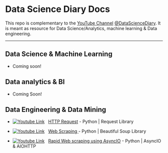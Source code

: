 # Data Science Diary Docs
This repo is complementary to the [YouTube Channel](https://www.youtube.com/@datasciencediary) [@DataScienceDiary](https://www.youtube.com/@datasciencediary). It is meant as resource for Data Science/Analytics, machine learning & Data engineering.


[YT logo]: https://github.com/MightyStud/Data-Science-Diary-Docs/blob/main/other/youtube_logo.png


---

## Data Science & Machine Learning
- Coming soon!


## Data analytics & BI
- Coming Soon!


## Data Engineering & Data Mining  
* [![Youtube Link][YT logo]](https://www.youtube.com/watch?v=9zDT8n64FFU&) &nbsp; [HTTP Request](https://www.kaggle.com/code/mohamedahmedx2/asyncio-webscraping-tutorial-high-school-data) - Python | Request Library

* [![Youtube Link][YT logo]](https://www.youtube.com/watch?v=bVVdPokXxH4) &nbsp; [Web Scraping ](https://www.kaggle.com/code/mohamedahmedx2/asyncio-webscraping-tutorial-high-school-data) - Python | Beautiful Soup Library

* [![Youtube Link][YT logo]](https://www.youtube.com/watch?v=xLX_r-sxG9E) &nbsp; [Rapid Web scraping using AsyncIO](https://www.kaggle.com/code/mohamedahmedx2/asyncio-webscraping-tutorial-high-school-data) - Python | AsyncIO & AIOHTTP





